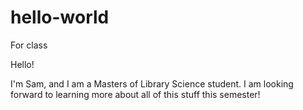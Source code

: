 # hello-world
For class


Hello!

I'm Sam, and I am a Masters of Library Science student.
I am looking forward to learning more about all of this stuff this semester!
